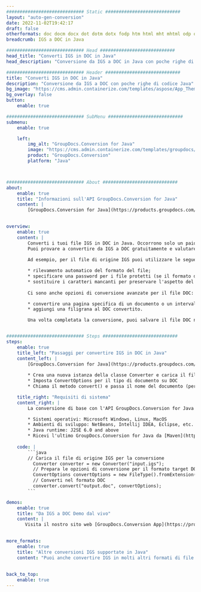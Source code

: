 ```yaml
---
############################# Static ############################
layout: "auto-gen-conversion"
date: 2022-11-02T19:42:17
draft: false
otherformats: doc docm docx dot dotm dotx fodp htm html mht mhtml odp odt otp pot potm potx pps ppsm ppsx ppt pptm pptx rtf
breadcrumb: IGS a DOC in Java

############################# Head ############################
head_title: "Converti IGS in DOC in Java"
head_description: "Conversione da IGS a DOC in Java con poche righe di codice. Converti oltre 160 formati di file utilizzando l'API di conversione dei documenti GroupDocs per Java"

############################# Header ############################
title: "Converti IGS in DOC in Java"
description: "Conversione da IGS a DOC con poche righe di codice Java"
bg_image: "https://cms.admin.containerize.com/templates/aspose/App_Themes/V3/images/bg/header1.png"
bg_overlay: false
button:
    enable: true

############################# SubMenu ############################
submenu:
    enable: true

    left:
        img_alt: "GroupDocs.Conversion for Java"
        image: "https://cms.admin.containerize.com/templates/groupdocs/images/product-logos/90x90-noborder/groupdocs-conversion-java.png"
        product: "GroupDocs.Conversion"
        platform: "Java"



############################# About ############################
about:
    enable: true
    title: "Informazioni sull'API GroupDocs.Conversion for Java"
    content: |
        [GroupDocs.Conversion for Java](https://products.groupdocs.com/conversion/java/) è un'API di conversione di formati di file avanzata per la conversione tra formati di immagini e documenti popolari come Microsoft Office, OpenDocument, PDF, HTML, e-mail, CAD. e molto altro ancora con poche righe di codice. L'API nativa rileva automaticamente i formati dei documenti originali e offre molte opzioni per personalizzare i documenti convertiti. Insieme alla funzione di estrazione delle informazioni da un documento, supporta anche la memorizzazione nella cache dei risultati della conversione sul disco locale per impostazione predefinita. Tuttavia, qualsiasi tipo di archiviazione della cache può essere supportato implementando le interfacce appropriate: Amazon S3, Dropbox, Google Drive, Windows Azure, Reddis o qualsiasi altro.
    

overview:
    enable: true
    content: |
        Converti i tuoi file IGS in DOC in Java. Occorrono solo un paio di righe di codice Java su qualsiasi piattaforma di tua scelta, come Windows, Linux, macOS.
        Puoi provare a convertire da IGS a DOC gratuitamente e valutare la qualità dei risultati della conversione. Insieme a semplici script di conversione file, puoi provare opzioni più sofisticate per caricare il file sorgente IGS e memorizzare l'output DOC. 
        
        Ad esempio, per il file di origine IGS puoi utilizzare le seguenti opzioni di caricamento:

        * rilevamento automatico del formato del file;
        * specificare una password per i file protetti (se il formato del file lo supporta);
        * sostituire i caratteri mancanti per preservare l'aspetto del documento.
        
        Ci sono anche opzioni di conversione avanzate per il file DOC:

        * convertire una pagina specifica di un documento o un intervallo di pagine;
        * aggiungi una filigrana al DOC convertito.

        Una volta completata la conversione, puoi salvare il file DOC nel tuo percorso file locale o in qualsiasi archivio di terze parti come FTP, Amazon S3, Google Drive, Dropbox ecc. Nota: per convertire IGS a DOC, non è necessario installare alcun software aggiuntivo, come MS Office, Open Office, Adobe Acrobat Reader ecc.


############################# Steps ############################
steps:
    enable: true
    title_left: "Passaggi per convertire IGS in DOC in Java"
    content_left: |
        [GroupDocs.Conversion for Java](https://products.groupdocs.com/conversion/java/) consente agli sviluppatori di convertire facilmente il file IGS in DOC con poche righe di codice.
        
        * Crea una nuova istanza della classe Converter e carica il file IGS con il percorso completo
        * Imposta ConvertOptions per il tipo di documento su DOC
        * Chiama il metodo convert() e passa il nome del documento (percorso completo) e il formato (DOC) come parametro

    title_right: "Requisiti di sistema"
    content_right: |
        La conversione di base con l'API GroupDocs.Conversion for Java può essere eseguita con poche righe di codice. Le nostre API sono supportate su tutte le principali piattaforme e sistemi operativi. Prima di eseguire il codice seguente, assicurati di avere i seguenti prerequisiti installati sul tuo sistema.

        * Sistemi operativi: Microsoft Windows, Linux, MacOS
        * Ambienti di sviluppo: NetBeans, Intellij IDEA, Eclipse, etc.
        * Java runtime: J2SE 6.0 and above
        * Ricevi l'ultimo GroupDocs.Conversion for Java da [Maven](https://repository.groupdocs.com/webapp/#/artifacts/browse/tree/General/repo/com/groupdocs/groupdocs-conversion)
         
    code: |
        ```java    
        // Carica il file di origine IGS per la conversione
          Converter converter = new Converter("input.igs");
          // Prepara le opzioni di conversione per il formato target DOC
          ConvertOptions convertOptions = new FileType().fromExtension("doc").getConvertOptions();
          // Converti nel formato DOC
          converter.convert("output.doc", convertOptions);
        ```

demos:
    enable: true
    title: "Da IGS a DOC Demo dal vivo"
    content: |
       Visita il nostro sito web [GroupDocs.Conversion App](https://products.groupdocs.app/conversion/family) e prova subito la conversione da IGS a DOC. La demo gratuita ha i seguenti vantaggi
          

more_formats:
    enable: true
    title: "Altre conversioni IGS supportate in Java"
    content: "Puoi anche convertire IGS in molti altri formati di file. Si prega di consultare l'elenco di seguito."
       
       
back_to_top:
    enable: true
---
```

